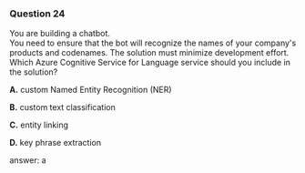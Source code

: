 ### Question 24

You are building a chatbot.  
You need to ensure that the bot will recognize the names of your company's products and codenames. The solution must minimize development effort.  
Which Azure Cognitive Service for Language service should you include in the solution?

**A.** custom Named Entity Recognition (NER)

**B.** custom text classification

**C.** entity linking

**D.** key phrase extraction

answer: a

